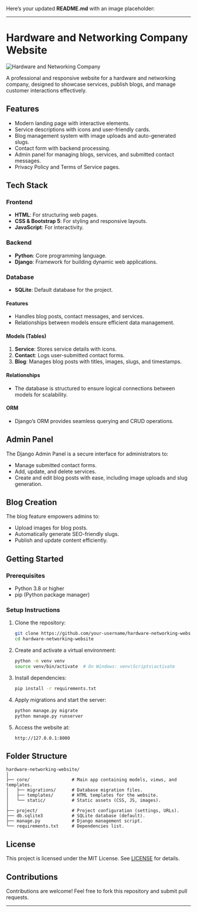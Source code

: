 Here’s your updated **README.md** with an image placeholder:

---

# Hardware and Networking Company Website  

![Hardware and Networking Company](https://via.placeholder.com/1000x300?text=Hardware+and+Networking+Company+Website)  

A professional and responsive website for a hardware and networking company, designed to showcase services, publish blogs, and manage customer interactions effectively.  

## **Features**  
- Modern landing page with interactive elements.  
- Service descriptions with icons and user-friendly cards.  
- Blog management system with image uploads and auto-generated slugs.  
- Contact form with backend processing.  
- Admin panel for managing blogs, services, and submitted contact messages.  
- Privacy Policy and Terms of Service pages.  

## **Tech Stack**  

### **Frontend**  
- **HTML**: For structuring web pages.  
- **CSS & Bootstrap 5**: For styling and responsive layouts.  
- **JavaScript**: For interactivity.  

### **Backend**  
- **Python**: Core programming language.  
- **Django**: Framework for building dynamic web applications.  

### **Database**  
- **SQLite**: Default database for the project.  
#### **Features**  
- Handles blog posts, contact messages, and services.  
- Relationships between models ensure efficient data management.  

#### **Models (Tables)**  
1. **Service**: Stores service details with icons.  
2. **Contact**: Logs user-submitted contact forms.  
3. **Blog**: Manages blog posts with titles, images, slugs, and timestamps.  

#### **Relationships**  
- The database is structured to ensure logical connections between models for scalability.  

#### **ORM**  
- Django’s ORM provides seamless querying and CRUD operations.  

## **Admin Panel**  
The Django Admin Panel is a secure interface for administrators to:  
- Manage submitted contact forms.  
- Add, update, and delete services.  
- Create and edit blog posts with ease, including image uploads and slug generation.  

## **Blog Creation**  
The blog feature empowers admins to:  
- Upload images for blog posts.  
- Automatically generate SEO-friendly slugs.  
- Publish and update content efficiently.  

## **Getting Started**  

### **Prerequisites**  
- Python 3.8 or higher  
- pip (Python package manager)  

### **Setup Instructions**  
1. Clone the repository:  
   ```bash  
   git clone https://github.com/your-username/hardware-networking-website.git  
   cd hardware-networking-website  
   ```  

2. Create and activate a virtual environment:  
   ```bash  
   python -m venv venv  
   source venv/bin/activate  # On Windows: venv\Scripts\activate  
   ```  

3. Install dependencies:  
   ```bash  
   pip install -r requirements.txt  
   ```  

4. Apply migrations and start the server:  
   ```bash  
   python manage.py migrate  
   python manage.py runserver  
   ```  

5. Access the website at:  
   ```
   http://127.0.0.1:8000  
   ```  

## **Folder Structure**  
```plaintext  
hardware-networking-website/  
│  
├── core/                # Main app containing models, views, and templates.  
│   ├── migrations/      # Database migration files.  
│   ├── templates/       # HTML templates for the website.  
│   └── static/          # Static assets (CSS, JS, images).  
│  
├── project/             # Project configuration (settings, URLs).  
├── db.sqlite3           # SQLite database (default).  
├── manage.py            # Django management script.  
└── requirements.txt     # Dependencies list.  
```  

## **License**  
This project is licensed under the MIT License. See [LICENSE](LICENSE) for details.  

## **Contributions**  
Contributions are welcome! Feel free to fork this repository and submit pull requests.  

---